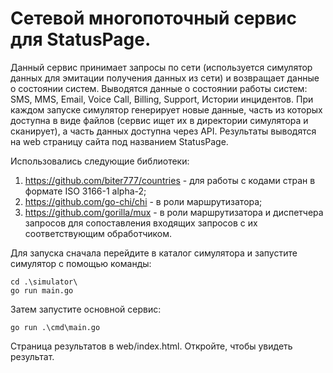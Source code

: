 # Сетевой многопоточный сервис для StatusPage.

Данный сервис принимает запросы по сети (используется симулятор данных для эмитации получения данных из сети) и возвращает данные о состоянии систем.
Выводятся данные о состоянии работы систем: SMS, MMS, Email, Voice Call, Billing, Support, Истории инцидентов.
При каждом запуске симулятор генерирует новые данные, часть из которых доступна в виде файлов (сервис ищет их в директории симулятора и сканирует), а часть данных доступна через API.
Результаты выводятся на web страницу сайта под названием StatusPage.

Использовались следующие библиотеки:

1. https://github.com/biter777/countries - для работы с кодами стран в формате ISO 3166-1 alpha-2;
2. https://github.com/go-chi/chi - в роли маршрутизатора;
3. https://github.com/gorilla/mux - в роли маршрутизатора и диспетчера запросов для сопоставления входящих запросов с их соответствующим обработчиком.

Для запуска сначала перейдите в каталог симулятора и запустите симулятор с помощью команды:
```shell
cd .\simulator\
go run main.go
```
Затем запустите основной сервис:
```shell
go run .\cmd\main.go
```

Страница результатов в web/index.html. Откройте, чтобы увидеть результат.
